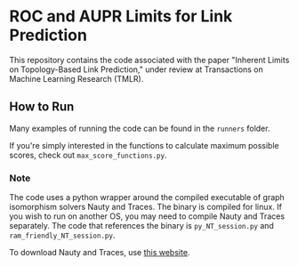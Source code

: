 # ROC and AUPR Limits for Link Prediction

This repository contains the code associated with the paper
"Inherent Limits on Topology-Based Link Prediction," under review at Transactions on Machine Learning Research (TMLR).

## How to Run

Many examples of running the code can be found in the `runners` folder.

If you're simply interested in the functions to calculate maximum possible scores, check out `max_score_functions.py`.

### Note

The code uses a python wrapper around the compiled executable of graph isomorphism solvers Nauty and Traces. The binary is compiled for linux. If you wish to run on another OS, you may need to compile Nauty and Traces separately. The code that references the binary is `py_NT_session.py` and `ram_friendly_NT_session.py`.

To download Nauty and Traces, use [this website](https://pallini.di.uniroma1.it/).
